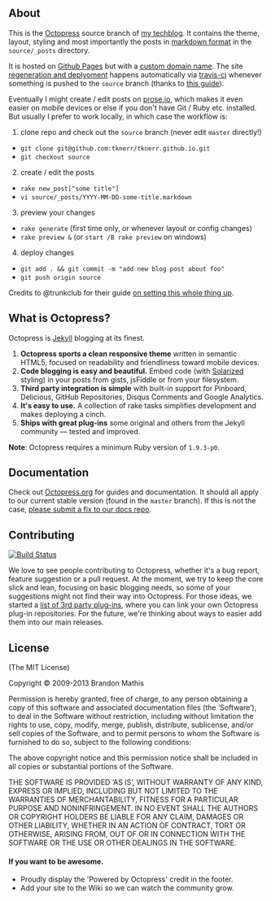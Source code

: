 ## About

This is the [Octopress](http://octopress.org/docs/) source branch of [my techblog](http://blog.tknerr.de). It contains the theme, layout, styling and most importantly the posts in [markdown format](daringfireball.net/projects/markdown/) in the `source/_posts` directory. 

It is hosted on [Github Pages](https://help.github.com/categories/20/articles) but with a [custom domain name](https://github.com/tknerr/tknerr.github.io/blob/source/source/CNAME). The site [regeneration and deplyoment](http://octopress.org/docs/deploying/github/) happens automatically via [travis-ci](https://travis-ci.org/) whenever something is pushed to the `source` branch (thanks to [this guide](http://rogerz.github.io/blog/2013/02/21/prose-io-github-travis-ci/)).

Eventually I might create / edit posts on [prose.io](prose.io/#tknerr/tknerr.github.io), which makes it even easier on mobile devices or else if you don't have Git / Ruby etc. installed. But usually I prefer to work locally, in which case the workflow is:

1. clone repo and check out the `source` branch (never edit `master` directly!)
  * `git clone git@github.com:tknerr/tknerr.github.io.git`
  * `git checkout source`
2. create / edit the posts
  * `rake new_post["some title"]`
  * `vi source/_posts/YYYY-MM-DD-some-title.markdown`
3. preview your changes
  * `rake generate` (first time only, or whenever layout or config changes)
  * `rake preview &` (or `start /B rake preview` on windows)
4. deploy changes
  * `git add . && git commit -m "add new blog post about foo"`
  * `git push origin source`


Credits to @trunkclub for their guide [on setting this whole thing up](http://techblog.trunkclub.com/moving-from-tumblr-to-octopress/). 


## What is Octopress?

Octopress is [Jekyll](https://github.com/mojombo/jekyll) blogging at its finest.

1. **Octopress sports a clean responsive theme** written in semantic HTML5, focused on readability and friendliness toward mobile devices.
2. **Code blogging is easy and beautiful.** Embed code (with [Solarized](http://ethanschoonover.com/solarized) styling) in your posts from gists, jsFiddle or from your filesystem.
3. **Third party integration is simple** with built-in support for Pinboard, Delicious, GitHub Repositories, Disqus Comments and Google Analytics.
4. **It's easy to use.** A collection of rake tasks simplifies development and makes deploying a cinch.
5. **Ships with great plug-ins** some original and others from the Jekyll community &mdash; tested and improved.

**Note**: Octopress requires a minimum Ruby version of `1.9.3-p0`.

## Documentation

Check out [Octopress.org](http://octopress.org/docs) for guides and documentation.
It should all apply to our current stable version (found in the `master`
branch). If this is not the case, [please submit a
fix to our docs repo](https://github.com/octopress/docs).

## Contributing

[![Build Status](https://travis-ci.org/imathis/octopress.png?branch=master)](https://travis-ci.org/imathis/octopress)

We love to see people contributing to Octopress, whether it's a bug report, feature suggestion or a pull request. At the moment, we try to keep the core slick and lean, focusing on basic blogging needs, so some of your suggestions might not find their way into Octopress. For those ideas, we started a [list of 3rd party plug-ins](https://github.com/imathis/octopress/wiki/3rd-party-plugins), where you can link your own Octopress plug-in repositories. For the future, we're thinking about ways to easier add them into our main releases.


## License
(The MIT License)

Copyright © 2009-2013 Brandon Mathis

Permission is hereby granted, free of charge, to any person obtaining a copy of this software and associated documentation files (the ‘Software’), to deal in the Software without restriction, including without limitation the rights to use, copy, modify, merge, publish, distribute, sublicense, and/or sell copies of the Software, and to permit persons to whom the Software is furnished to do so, subject to the following conditions:

The above copyright notice and this permission notice shall be included in all copies or substantial portions of the Software.

THE SOFTWARE IS PROVIDED ‘AS IS’, WITHOUT WARRANTY OF ANY KIND, EXPRESS OR IMPLIED, INCLUDING BUT NOT LIMITED TO THE WARRANTIES OF MERCHANTABILITY, FITNESS FOR A PARTICULAR PURPOSE AND NONINFRINGEMENT. IN NO EVENT SHALL THE AUTHORS OR COPYRIGHT HOLDERS BE LIABLE FOR ANY CLAIM, DAMAGES OR OTHER LIABILITY, WHETHER IN AN ACTION OF CONTRACT, TORT OR OTHERWISE, ARISING FROM, OUT OF OR IN CONNECTION WITH THE SOFTWARE OR THE USE OR OTHER DEALINGS IN THE SOFTWARE.


#### If you want to be awesome.
- Proudly display the 'Powered by Octopress' credit in the footer.
- Add your site to the Wiki so we can watch the community grow.
